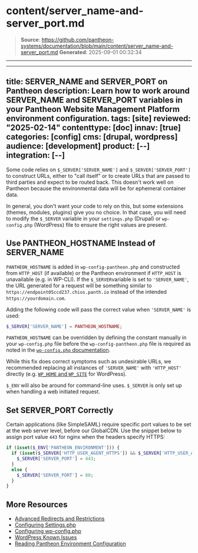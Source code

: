 # content/server_name-and-server_port.md

> **Source**: https://github.com/pantheon-systems/documentation/blob/main/content/server_name-and-server_port.md
> **Generated**: 2025-09-01 00:32:34

---

---
title: SERVER_NAME and SERVER_PORT on Pantheon
description: Learn how to work around SERVER_NAME and SERVER_PORT variables in your Pantheon Website Management Platform environment configuration.
tags: [site]
reviewed: "2025-02-14"
contenttype: [doc]
innav: [true]
categories: [config]
cms: [drupal, wordpress]
audience: [development]
product: [--]
integration: [--]
---

Some code relies on `$_SERVER['SERVER_NAME']` and `$_SERVER['SERVER_PORT']` to construct URLs, either to "call itself" or to create URLs that are passed to third parties and expect to be routed back. This doesn't work well on Pantheon because the environmental data will be for ephemeral container data.

In general, you don't want your code to rely on this, but some extensions (themes, modules, plugins) give you no choice. In that case, you will need to modify the `$_SERVER` variable in your `settings.php` (Drupal) or `wp-config.php` (WordPress) file to ensure the right values are present.

## Use PANTHEON_HOSTNAME Instead of SERVER_NAME

`PANTHEON_HOSTNAME` is added in `wp-config-pantheon.php` and constructed from `HTTP_HOST` (if available) or the Pantheon environment if `HTTP_HOST` is unavailable (e.g. in WP-CLI). If the `$_SERVER`variable is set to `'SERVER_NAME'`, the URL generated for a request will be something similar to `https://endpoint05ccd237.chios.panth.io` instead of the intended `https://yourdomain.com`.

Adding the following code will pass the correct value when `'SERVER_NAME'` is used:

```php
$_SERVER['SERVER_NAME'] = PANTHEON_HOSTNAME;
```

`PANTHEON_HOSTNAME` can be overridden by defining the constant manually in your `wp-config.php` file before the `wp-config-pantheon.php` file is required as noted in the [`wp-config.php` documentation](/guides/php/wp-config-php#how-can-i-override-the-default-pantheon_hostname-value).

While this fix does correct symptoms such as undesirable URLs, we recommended replacing all instances of `'SERVER_NAME'` with `'HTTP_HOST'` directly (e.g. [`WP_HOME` and `WP_SITE`](https://github.com/pantheon-systems/WordPress/blob/default/wp-config-pantheon.php#L52) for WordPress).

<Alert title="Note" type="info">

`$_ENV` will also be around for command-line uses. `$_SERVER` is only set up when handling a web initiated request.

</Alert>

## Set SERVER_PORT Correctly

Certain applications (like SimpleSAML) require specific port values to be set at the web server level, before our GlobalCDN. Use the snippet below to assign port value `443` for nginx when the headers specify HTTPS:

```php
if (isset($_ENV['PANTHEON_ENVIRONMENT'])) {
  if (isset($_SERVER['HTTP_USER_AGENT_HTTPS']) && $_SERVER['HTTP_USER_AGENT_HTTPS'] === 'ON') {
    $_SERVER['SERVER_PORT'] = 443;
  }
  else {
    $_SERVER['SERVER_PORT'] = 80;
  }
}
```

## More Resources

- [Advanced Redirects and Restrictions](/guides/redirect/advanced)
- [Configuring Settings.php](/guides/php/settings-php)
- [Configuring wp-config.php](/guides/php/wp-config-php)
- [WordPress Known Issues](/wordpress-known-issues)
- [Reading Pantheon Environment Configuration](/guides/environment-configuration/read-environment-config)
